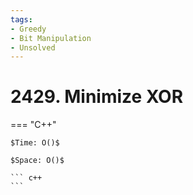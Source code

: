 ```yaml
---
tags:
- Greedy
- Bit Manipulation
- Unsolved
---
```



# 2429. Minimize XOR

=== "C++"

    $Time: O()$

    $Space: O()$

    ``` c++
    ```